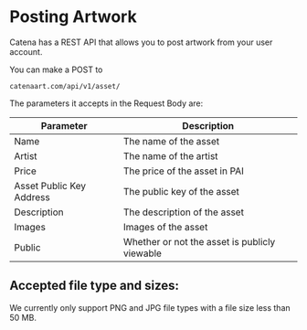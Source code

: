 # Posting Artwork

Catena has a REST API that allows you to post artwork from your user account.

You can make a POST to

```
catenaart.com/api/v1/asset/
```

The parameters it accepts in the Request Body are:

| Parameter                | Description                                   |
|--------------------------|-----------------------------------------------|
| Name                     | The name of the asset                         |
| Artist                   | The name of the artist                        |
| Price                    | The price of the asset in PAI                 |
| Asset Public Key Address | The public key of the asset                   |
| Description              | The description of the asset                  |
| Images                   | Images of the asset                           |
| Public                   | Whether or not the asset is publicly viewable |


## Accepted file type and sizes:

We currently only support PNG and JPG file types with a file size less than 50 MB.



